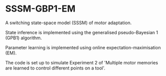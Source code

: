 # SSSM-GBP1-EM
A switching state-space model (SSSM) of motor adaptation.

State inference is implemented using the generalised pseudo-Bayesian 1 (GPB1) algorithm.

Parameter learning is implemented using online expectation-maximisation (EM).

The code is set up to simulate Experiment 2 of 'Multiple motor memories are learned to control different points on a tool'.
